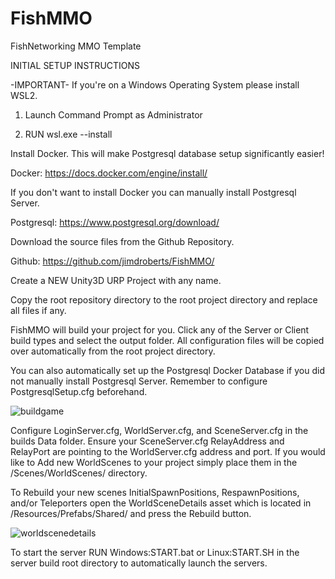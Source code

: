 # FishMMO
FishNetworking MMO Template

INITIAL SETUP INSTRUCTIONS

-IMPORTANT-
If you're on a Windows Operating System please install WSL2.

1) Launch Command Prompt as Administrator

2) RUN wsl.exe --install

Install Docker. This will make Postgresql database setup significantly easier!

Docker: https://docs.docker.com/engine/install/

If you don't want to install Docker you can manually install Postgresql Server.

Postgresql: https://www.postgresql.org/download/

Download the source files from the Github Repository.

Github: https://github.com/jimdroberts/FishMMO/

Create a NEW Unity3D URP Project with any name.

Copy the root repository directory to the root project directory and replace all files if any.

FishMMO will build your project for you.
Click any of the Server or Client build types and select the output folder.
All configuration files will be copied over automatically from the root project directory.

You can also automatically set up the Postgresql Docker Database if you did not manually install Postgresql Server.
Remember to configure PostgresqlSetup.cfg beforehand.

![buildgame](https://user-images.githubusercontent.com/19621936/233815094-711358a3-ca4b-44c4-84ea-b2c56b771c56.png)

Configure LoginServer.cfg, WorldServer.cfg, and SceneServer.cfg in the builds Data folder.
Ensure your SceneServer.cfg RelayAddress and RelayPort are pointing to the WorldServer.cfg address and port.
If you would like to Add new WorldScenes to your project simply place them in the /Scenes/WorldScenes/ directory.

To Rebuild your new scenes InitialSpawnPositions, RespawnPositions, and/or Teleporters open the
WorldSceneDetails asset which is located in /Resources/Prefabs/Shared/ and press the Rebuild button.

![worldscenedetails](https://user-images.githubusercontent.com/19621936/233815140-ce430187-a1cf-4ca1-8c9c-e4ff579af223.png)

To start the server RUN Windows:START.bat or Linux:START.SH in the server build root directory to automatically launch the servers.
